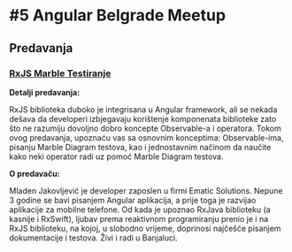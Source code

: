 # #5 Angular Belgrade Meetup

## Predavanja

### [RxJS Marble Testiranje](./rxjs-marble-testiranje.pdf)

**Detalji predavanja:**

RxJS biblioteka duboko je integrisana u Angular framework, ali se nekada dešava da developeri izbjegavaju
korištenje komponenata biblioteke zato što ne razumiju dovoljno dobro koncepte Observable-a i operatora.
Tokom ovog predavanja, upoznaću vas sa osnovnim konceptima: Observable-ima, pisanju Marble Diagram testova,
kao i jednostavnim načinom da naučite kako neki operator radi uz pomoć Marble Diagram testova.

**O predavaču:**

Mladen Jakovljević je developer zaposlen u firmi Ematic Solutions.
Nepune 3 godine se bavi pisanjem Angular aplikacija, a prije toga je razvijao aplikacije za mobilne telefone.
Od kada je upoznao RxJava biblioteku (a kasnije i RxSwift), ljubav prema reaktivnom programiranju prenio je
i na RxJS biblioteku, na kojoj, u slobodno vrijeme, doprinosi najčešće pisanjem dokumentacije i testova.
Živi i radi u Banjaluci.
